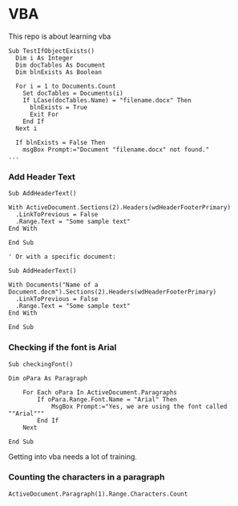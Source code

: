 # VBA

This repo is about learning vba


```
Sub TestIfObjectExists()
  Dim i As Integer
  Dim docTables As Document
  Dim blnExists As Boolean

  For i = 1 to Documents.Count
    Set docTables = Documents(i)
    If LCase(docTables.Name) = "filename.docx" Then
      blnExists = True
      Exit For
    End If
  Next i

  If blnExists = False Then
    msgBox Prompt:="Document "filename.docx" not found."
...
```



### Add Header Text
```
Sub AddHeaderText()

With ActiveDocument.Sections(2).Headers(wdHeaderFooterPrimary)
  .LinkToPrevious = False
  .Range.Text = "Some sample text"
End With

End Sub

' Or with a specific document:

Sub AddHeaderText()

With Documents("Name of a Document.docm").Sections(2).Headers(wdHeaderFooterPrimary)
  .LinkToPrevious = False
  .Range.Text = "Some sample text"
End With

End Sub
```

### Checking if the font is Arial
```
Sub checkingFont()

Dim oPara As Paragraph

    For Each oPara In ActiveDocument.Paragraphs
        If oPara.Range.Font.Name = "Arial" Then
            MsgBox Prompt:="Yes, we are using the font called ""Arial"""
        End If
    Next

End Sub
```

Getting into vba needs a lot of training.

### Counting the characters in a paragraph
```
ActiveDocument.Paragraph(1).Range.Characters.Count
```
